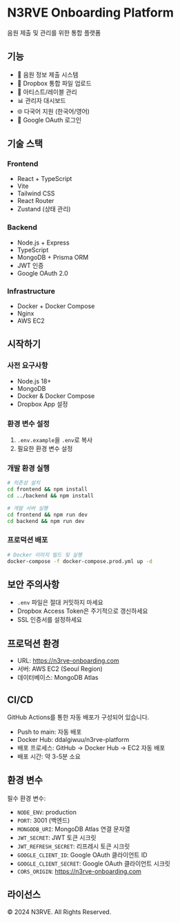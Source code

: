 # N3RVE Onboarding Platform

음원 제출 및 관리를 위한 통합 플랫폼

## 기능

- 🎵 음원 정보 제출 시스템
- 📁 Dropbox 통합 파일 업로드
- 👥 아티스트/레이블 관리
- 📊 관리자 대시보드
- 🌐 다국어 지원 (한국어/영어)
- 🔐 Google OAuth 로그인

## 기술 스택

### Frontend
- React + TypeScript
- Vite
- Tailwind CSS
- React Router
- Zustand (상태 관리)

### Backend
- Node.js + Express
- TypeScript
- MongoDB + Prisma ORM
- JWT 인증
- Google OAuth 2.0

### Infrastructure
- Docker + Docker Compose
- Nginx
- AWS EC2

## 시작하기

### 사전 요구사항
- Node.js 18+
- MongoDB
- Docker & Docker Compose
- Dropbox App 설정

### 환경 변수 설정
1. `.env.example`을 `.env`로 복사
2. 필요한 환경 변수 설정

### 개발 환경 실행

```bash
# 의존성 설치
cd frontend && npm install
cd ../backend && npm install

# 개발 서버 실행
cd frontend && npm run dev
cd backend && npm run dev
```

### 프로덕션 배포

```bash
# Docker 이미지 빌드 및 실행
docker-compose -f docker-compose.prod.yml up -d
```

## 보안 주의사항

- `.env` 파일은 절대 커밋하지 마세요
- Dropbox Access Token은 주기적으로 갱신하세요
- SSL 인증서를 설정하세요

## 프로덕션 환경

- URL: https://n3rve-onboarding.com
- 서버: AWS EC2 (Seoul Region)
- 데이터베이스: MongoDB Atlas

## CI/CD

GitHub Actions를 통한 자동 배포가 구성되어 있습니다.
- Push to main: 자동 배포
- Docker Hub: ddalgiwuu/n3rve-platform
- 배포 프로세스: GitHub → Docker Hub → EC2 자동 배포
- 배포 시간: 약 3-5분 소요

## 환경 변수

필수 환경 변수:
- `NODE_ENV`: production
- `PORT`: 3001 (백엔드)
- `MONGODB_URI`: MongoDB Atlas 연결 문자열
- `JWT_SECRET`: JWT 토큰 시크릿
- `JWT_REFRESH_SECRET`: 리프레시 토큰 시크릿
- `GOOGLE_CLIENT_ID`: Google OAuth 클라이언트 ID
- `GOOGLE_CLIENT_SECRET`: Google OAuth 클라이언트 시크릿
- `CORS_ORIGIN`: https://n3rve-onboarding.com

## 라이선스

© 2024 N3RVE. All Rights Reserved.

